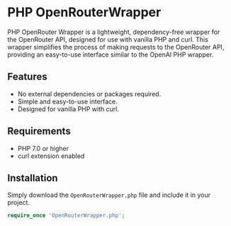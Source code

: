 # PHP OpenRouterWrapper

PHP OpenRouter Wrapper is a lightweight, dependency-free wrapper for the OpenRouter API, designed for use with vanilla PHP and curl. This wrapper simplifies the process of making requests to the OpenRouter API, providing an easy-to-use interface similar to the OpenAI PHP wrapper.

## Features

- No external dependencies or packages required.
- Simple and easy-to-use interface.
- Designed for vanilla PHP with curl.

## Requirements

- PHP 7.0 or higher
- curl extension enabled

## Installation

Simply download the `OpenRouterWrapper.php` file and include it in your project.

```php
require_once 'OpenRouterWrapper.php';
